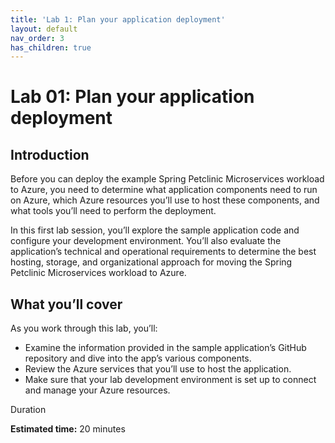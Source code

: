```yaml
---
title: 'Lab 1: Plan your application deployment'
layout: default
nav_order: 3
has_children: true
---
```


# Lab 01: Plan your application deployment

## Introduction

Before you can deploy the example Spring Petclinic Microservices workload to Azure, you need to determine what application components need to run on Azure, which Azure resources you’ll use to host these components, and what tools you’ll need to perform the deployment.

In this first lab session, you’ll explore the sample application code and configure your development environment. You’ll also evaluate the application’s technical and operational requirements to determine the best hosting, storage, and organizational approach for moving the Spring Petclinic Microservices workload to Azure.

## What you’ll cover

As you work through this lab, you’ll:

-   Examine the information provided in the sample application’s GitHub repository and dive into the app’s various components.
-   Review the Azure services that you’ll use to host the application.
-   Make sure that your lab development environment is set up to connect and manage your Azure resources.

Duration

**Estimated time:** 20 minutes
